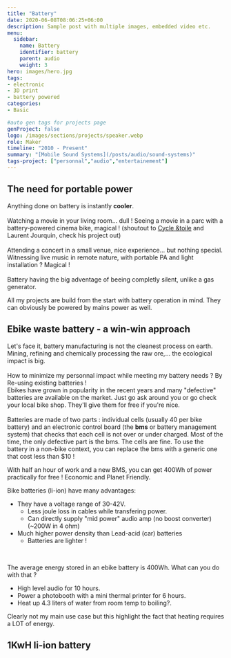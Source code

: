 ```yaml
---
title: "Battery"
date: 2020-06-08T08:06:25+06:00
description: Sample post with multiple images, embedded video etc.
menu:
  sidebar:
    name: Battery
    identifier: battery
    parent: audio
    weight: 3
hero: images/hero.jpg
tags:
- electronic
- 3D print
- battery powered
categories:
- Basic

#auto gen tags for projects page
genProject: false
logo: /images/sections/projects/speaker.webp
role: Maker
timeline: "2010 - Present"
summary: "[Mobile Sound Systems](/posts/audio/sound-systems)"
tags-project: ["personnal","audio","entertainement"]
---
```

## The need for portable power
Anything done on battery is instantly __cooler__. <br><br>
Watching a movie in your living room... dull ! Seeing a movie in a parc with a battery-powered cinema bike, magical ! (shoutout to [Cycle &toile](https://cycleettoile.org/) and Laurent Jourquin, check his project out)<br><br>
Attending a concert in a small venue, nice experience... but nothing special. Witnessing live music in remote nature, with portable PA and light installation ? Magical !<br><br>
Battery having the big adventage of beeing completly silent, unlike a gas generator.

All my projects are build from the start with battery operation in mind. They can obviously be powered by mains power as well.

## Ebike waste battery - a win-win approach

Let's face it, battery manufacturing is not the cleanest process on earth. Mining, refining and chemically processing the raw ore,... the ecological impact is big.<br><br>
How to minimize my personnal impact while meeting my battery needs ? By Re-using existing batteries !<br>
Ebikes have grown in popularity in the recent years and many "defective" batteries are available on the market. Just go ask around you or go check your local bike shop. They'll give them for free if you're nice.<br><br>
Batteries are made of two parts : individual cells (usually 40 per bike battery) and an electronic control board (the __bms__ or battery management system) that checks that each cell is not over or under charged. Most of the time, the only defective part is the bms. The cells are fine. To use the battery in a non-bike context, you can replace the bms with a generic one that cost less than $10 !

With half an hour of work and a new BMS, you can get 400Wh of power practically for free ! Economic and Planet Friendly. 

Bike batteries (li-ion) have many advantages:
- They have a voltage range of 30-42V. 
  - Less joule loss in cables while transfering power.
  - Can directly supply "mid power" audio amp (no boost converter) (~200W in 4 ohm)
- Much higher power density than Lead-acid (car) batteries
  - Batteries are lighter !

<br>

The average energy stored in an ebike battery is 400Wh. What can you do with that ?

- High level audio for 10 hours.
- Power a photobooth with a mini thermal printer for 6 hours.
- Heat up 4.3 liters of water from room temp to boiling?.

Clearly not my main use case but this highlight the fact that heating requires a LOT of energy.

## 1KwH li-ion battery